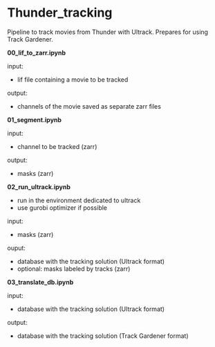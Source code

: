 # Thunder_tracking
Pipeline to track movies from Thunder with Ultrack. Prepares for using Track Gardener.

**00_lif_to_zarr.ipynb**

input:

- lif file containing a movie to be tracked

output:

- channels of the movie saved as separate zarr files

**01_segment.ipynb**

input:

- channel to be tracked (zarr)

output:

- masks (zarr)

**02_run_ultrack.ipynb**

- run in the environment dedicated to ultrack
- use gurobi optimizer if possible

input:

- masks (zarr)

ouput:

- database with the tracking solution (Ultrack format)
- optional: masks labeled by tracks (zarr)

**03_translate_db.ipynb**

input:

- database with the tracking solution (Ultrack format)

output:

- database with the tracking solution (Track Gardener format)
